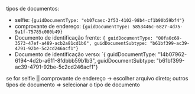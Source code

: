 tipos de documentos:
- selfie: `{guidDocumentType: "eb07caec-2f53-4102-98b4-cf1b90b59bf4"}`
- comprovante de endereço: ```{guidDocumentType: 5853446c-6827-4d75-9a1f-75785c080b49}```
- Documento de identificação frente: `{ guidDocumentType: "00fa0c69-3573-47ef-a489-acb2a81cd1b6", guidDocumentSubtype: "b61bf399-ac39-4791-92be-5c2cd246acf1"}`
- Documento de identificação verso: `{ guidDocumentType: "14b07962-6194-4d2b-a611-8fdbbb59b1b3", guidDocumentSubtype: "b61bf399-ac39-4791-92be-5c2cd246acf1"}

se for selfie || comprovante de endereço -> escolher arquivo direto;
outros tipos de documento => selecionar o tipo de documento